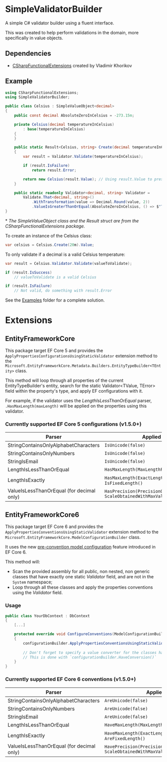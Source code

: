 # SimpleValidatorBuilder
A simple C# validator builder using a fluent interface.

This was created to help perform validations in the domain, more specifically in value objects.

## Dependencies
- [CSharpFunctionalExtensions](https://github.com/vkhorikov/CSharpFunctionalExtensions) created by Vladimir Khorikov

## Example

```csharp
using CSharpFunctionalExtensions;
using SimpleValidatorBuilder;

public class Celsius : SimpleValueObject<decimal>
{
    public const decimal AbsoluteZeroInCelsius = -273.15m;

    private Celsius(decimal temperatureInCelsius)
        : base(temperatureInCelsius)
    {
    }

    public static Result<Celsius, string> Create(decimal temperatureInCelsius)
    {
        var result = Validator.Validate(temperatureInCelsius);

        if (result.IsFailure)
            return result.Error;

        return new Celsius(result.Value); // Using result.Value to preserve the transformations applied
    }

    public static readonly Validator<decimal, string> Validator =
        Validate.That<decimal, string>()
            .WithTransformation(value => Decimal.Round(value, 2))
            .ValueIsGreaterThanOrEqual(AbsoluteZeroInCelsius, () => $"Temperature in celsius cannot be below the absolute zero ({AbsoluteZeroInCelsius}).");
}
```
\* *The SimpleValueObject class and the Result struct are from the CSharpFunctionalExtensions package.*

To create an instance of the Celsius class:
```csharp
var celsius = Celsius.Create(20m).Value;
```

To only validate if a decimal is a valid Celsius temperature:
```csharp
var result = Celsius.Validator.Validate(valueToValidate);

if (result.IsSuccess)
    // valueToValidate is a valid Celsius

if (result.IsFailure)
    // Not valid, do something with result.Error
```

See the [Examples](https://github.com/gagnedavid25/SimpleValidatorBuilder/tree/master/Examples) folder for a complete solution.
# Extensions
## EntityFrameworkCore
This package target EF Core 5 and provides the `ApplyPropertiesConfigurationsUsingStaticValidator` extension method to the `Microsoft.EntityFrameworkCore.Metadata.Builders.EntityTypeBuilder<TEntity>` class.

This method will loop through all properties of the current EntityTypeBuilder's entity, search for the static Validator<TValue, TError> field within the property's type, and apply EF configurations with it.

For example, if the validator uses the *LengthIsLessThanOrEqual* parser, `.HasMaxLength(maxLength)` will be applied on the properties using this validator.

### Currently supported EF Core 5 configurations (v1.5.0+)
Parser | Applied configuration(s)
--- | ---
StringContainsOnlyAlphabetCharacters | `IsUnicode(false)`
StringContainsOnlyNumbers | `IsUnicode(false)`
StringIsEmail | `IsUnicode(false)`
LengthIsLessThanOrEqual | `HasMaxLength(MaxLengthFromParser)`
LengthIsExactly | `HasMaxLength(ExactLengthFromParser)` and `IsFixedLength()`
ValueIsLessThanOrEqual (for decimal only) | `HasPrecision(PrecisionObtainedWithMaxValueFromParser, ScaleObtainedWithMaxValueFromParser)`

## EntityFrameworkCore6
This package target EF Core 6 and provides the `ApplyPropertiesConventionsUsingStaticValidator` extension method to the `Microsoft.EntityFrameworkCore.ModelConfigurationBuilder` class.

It uses the new [pre-convention model configuration](https://docs.microsoft.com/en-us/ef/core/what-is-new/ef-core-6.0/whatsnew#pre-convention-model-configuration) feature introduced in EF Core 6.

This method will:
- Scan the provided assembly for all public, non nested, non generic classes that have exactly one static *Validator* field, and are not in the `System` namespace;
- Loop through all these classes and apply the properties conventions using the *Validator* field.

### Usage
```csharp
public class YourDbContext : DbContext
{
    [...]

    protected override void ConfigureConventions(ModelConfigurationBuilder configurationBuilder)
    {
        configurationBuilder.ApplyPropertiesConventionsUsingStaticValidator(yourAssembly);
        
        // Don't forget to specify a value converter for the classes having a Validator field.
        // This is done with `configurationBuilder.HaveConversion()`
    }
}
```

### Currently supported EF Core 6 conventions (v1.5.0+)
Parser | Applied convention(s)
--- | ---
StringContainsOnlyAlphabetCharacters | `AreUnicode(false)`
StringContainsOnlyNumbers | `AreUnicode(false)`
StringIsEmail | `AreUnicode(false)`
LengthIsLessThanOrEqual | `HaveMaxLength(MaxLengthFromParser)`
LengthIsExactly | `HaveMaxLength(ExactLengthFromParser)` and `AreFixedLength()`
ValueIsLessThanOrEqual (for decimal only) | `HavePrecision(PrecisionObtainedWithMaxValueFromParser, ScaleObtainedWithMaxValueFromParser)`
